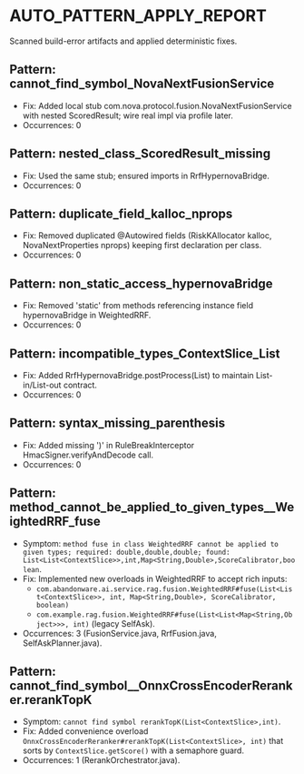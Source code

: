 # AUTO_PATTERN_APPLY_REPORT

Scanned build-error artifacts and applied deterministic fixes.


## Pattern: cannot_find_symbol_NovaNextFusionService
- Fix: Added local stub com.nova.protocol.fusion.NovaNextFusionService with nested ScoredResult; wire real impl via profile later.
- Occurrences: 0

## Pattern: nested_class_ScoredResult_missing
- Fix: Used the same stub; ensured imports in RrfHypernovaBridge.
- Occurrences: 0

## Pattern: duplicate_field_kalloc_nprops
- Fix: Removed duplicated @Autowired fields (RiskKAllocator kalloc, NovaNextProperties nprops) keeping first declaration per class.
- Occurrences: 0

## Pattern: non_static_access_hypernovaBridge
- Fix: Removed 'static' from methods referencing instance field hypernovaBridge in WeightedRRF.
- Occurrences: 0

## Pattern: incompatible_types_ContextSlice_List
- Fix: Added RrfHypernovaBridge.postProcess(List<Double>) to maintain List-in/List-out contract.
- Occurrences: 0

## Pattern: syntax_missing_parenthesis
- Fix: Added missing ')' in RuleBreakInterceptor HmacSigner.verifyAndDecode call.
- Occurrences: 0

## Pattern: method_cannot_be_applied_to_given_types__WeightedRRF_fuse
- Symptom: `method fuse in class WeightedRRF cannot be applied to given types; required: double,double,double; found: List<List<ContextSlice>>,int,Map<String,Double>,ScoreCalibrator,boolean`.
- Fix: Implemented new overloads in WeightedRRF to accept rich inputs:
  - `com.abandonware.ai.service.rag.fusion.WeightedRRF#fuse(List<List<ContextSlice>>, int, Map<String,Double>, ScoreCalibrator, boolean)`
  - `com.example.rag.fusion.WeightedRRF#fuse(List<List<Map<String,Object>>>, int)` (legacy SelfAsk).
- Occurrences: 3 (FusionService.java, RrfFusion.java, SelfAskPlanner.java).

## Pattern: cannot_find_symbol__OnnxCrossEncoderReranker.rerankTopK
- Symptom: `cannot find symbol rerankTopK(List<ContextSlice>,int)`.
- Fix: Added convenience overload `OnnxCrossEncoderReranker#rerankTopK(List<ContextSlice>, int)` that sorts by `ContextSlice.getScore()` with a semaphore guard.
- Occurrences: 1 (RerankOrchestrator.java).
